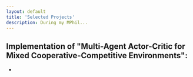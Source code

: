 ```yaml
---
layout: default
title: 'Selected Projects'
description: During my MPhil...
---
```


## Implementation of "Multi-Agent Actor-Critic for Mixed Cooperative-Competitive Environments":  
-
